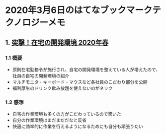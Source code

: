 # 2020年3月6日のはてなブックマークテクノロジーメモ

## 1. [突撃！在宅の開発環境 2020年春](https://tech.mobilefactory.jp/entry/2020/03/05/100000)

### 1.1 概要

- 原則在宅勤務令が施行され、自宅の開発環境を整えている人が増えたので、社員の自宅の開発環境の紹介
- マルチモニタ・キーボード・マウスなど各社員のこだわり部分を公開
- 福利厚生のドリンク飲み放題を使えないのがネック

### 1.2 感想

- 自宅の作業環境も多くの方がこだわっているので驚いた
- 自分の作業環境はまだまだだなと反省
- 快適に効率的に作業を行えるようになるためにも自分も頑張りたい
